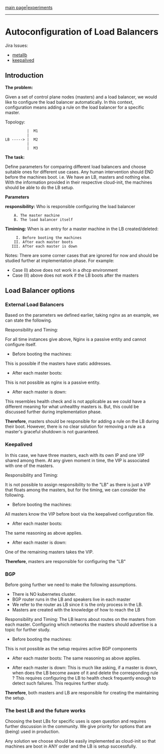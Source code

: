[main page](README.md)|[experiments](experiments/AIR-140_.md)

---

# Autoconfiguration of Load Balancers

Jira Issues: 
- [metallb](https://airship.atlassian.net/browse/AIR-5)
- [keepalived](https://airship.atlassian.net/browse/AIR-140)

## Introduction

**The problem:**

Given a set of control plane nodes (masters) and a load balancer, we would like to configure the load balancer automatically. In this context, configuration means adding a rule on the load balancer for a specific master.

Topology:

```
          |  M1
          | 
LB -----> |  M2
          |
          |  M3
```

**The task:**

Define parameters for comparing different load balancers and choose suitable ones for different use cases. Any human intervention should END before the machines boot. i.e. We have an LB, masters and nothing else. With the information provided in their respective cloud-init, the machines should be able to do the LB setup.

**Parameters**

 **responsibility:** Who is responsible configuring the load balancer

        A. The master machine
        B. The load balancer itself

**Timiming:** When is an entry for a master machine in the LB created/deleted:

         I. Before booting the machines
        II. After each master boots
       III. After each master is down

Notes:
There are some corner cases that are ignored for now and should be studied further at implementation phase. For example:

- Case (I) above does not work in a dhcp environment
- Case (II) above does not work if the LB boots after the masters

## Load Balancer options

### External Load Balancers
Based on the parameters we defined earlier, taking nginx as an example, we can state the following.

Responsibility and Timing:

For all time instances give above, Nginx is a passive entity and cannot configure itself.

- Before booting the machines:

This is possible if the masters have static addresses.

- After each master boots:

This is not possible as nginx is a passive entity.

- After each master is down:

This resembles health check and is not applicable as we could have a different meaning for what unhealthy masters is. But, this could be discussed further during implementation phase.

**Therefore**, masters should be responsible for adding a rule on the LB during their boot. However, there is no clear solution for removing a rule as a master's graceful shutdown is not guaranteed.

### Keepalived

In this case, we have three masters, each with its own IP and one VIP shared among them. At any given moment in time, the VIP is associated with one of the masters.

Responsibility and Timing:

It is not possible to assign responsibility to the "LB" as there is just a VIP that floats among the masters, but for the timing, we can consider the following. 

- Before booting the machines:

All masters know the VIP before boot via the keepalived configuration file.

- After each master boots:

The same reasoning as above applies.

- After each master is down:

One of the remaining masters takes the VIP.

**Therefore**, masters are responsible for configuring the "LB"

### BGP

Before going further we need to make the following assumptions.

- There is NO kubernetes cluster.
- BGP router runs in the LB and speakers live in each master
- We refer to the router as LB since it is the only process in the LB.
- Masters are created with the knowledge of how to reach the LB 

Responsibility and Timing:
The LB learns about routes on the masters from each master. Configuring which networks the masters should advertise is a topic for further study.

- Before booting the machines:

This is not possible as the setup requires active BGP components

- After each master boots: 
The same reasoning as above applies.

- After each master is down: 
This is much like asking, if a master is down, when does the LB become aware of it and delete the corresponding rule ? This requires configuring the LB to health check frequently enough to detect such failures. This requires further study.

**Therefore**, both masters and LB are responsible for creating the maintaining the setup.

### The best LB and the future works

Choosing the best LBs for specific uses is open question and requires further discussion in the community. We give priority for options that are (being) used in production.

Any solution we choose should be easily implemented as cloud-init so that machines are boot in ANY order and the LB is setup successfully.
